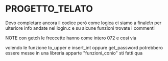 # PROGETTO_TELATO

Devo completare ancora il codice però come logica ci siamo a finale\n 
per ulteriore info andate nel login.c e su alcune funzioni trovate i commenti

NOTE
con getch le freccette hanno come intero 072 e cosi via

volendo le funzione to_upper e insert_int oppure get_password potrebbero essere messe in una libreria apparte
"funzioni_conio" sti fatti qua
